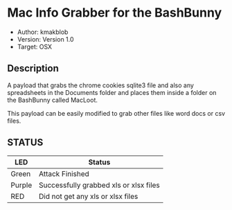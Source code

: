 # Mac Info Grabber for the BashBunny

* Author: kmakblob
* Version: Version 1.0
* Target: OSX

## Description

A payload that grabs the chrome cookies sqlite3 file and also any spreadsheets in
the Documents folder and places them inside a folder on the BashBunny called MacLoot.

This payload can be easily modified to grab other files like word docs or csv files.

## STATUS

| LED                | Status                                       |
| ------------------ | -------------------------------------------- |
| Green              | Attack Finished                              |
| Purple             | Successfully grabbed xls or xlsx files       |
| RED                | Did not get any xls or xlsx files            |
